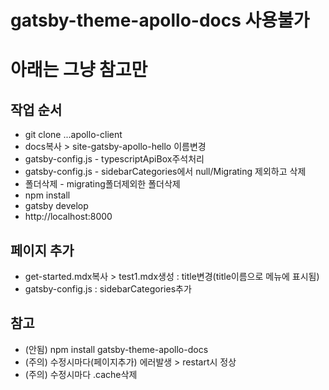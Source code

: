 # gatsby-theme-apollo-docs 사용불가

# 아래는 그냥 참고만
## 작업 순서
- git clone ...apollo-client
- docs복사 > site-gatsby-apollo-hello 이름변경
- gatsby-config.js - typescriptApiBox주석처리
- gatsby-config.js - sidebarCategories에서 null/Migrating 제외하고 삭제
- 폴더삭제 - migrating폴더제외한 폴더삭제 
- npm install
- gatsby develop
- http://localhost:8000

## 페이지 추가
- get-started.mdx복사 > test1.mdx생성 : title변경(title이름으로 메뉴에 표시됨)
- gatsby-config.js : sidebarCategories추가



## 참고
- (안됨) npm install gatsby-theme-apollo-docs
- (주의) 수정시마다(페이지추가) 에러발생 > restart시 정상
- (주의) 수정시마다 .cache삭제
